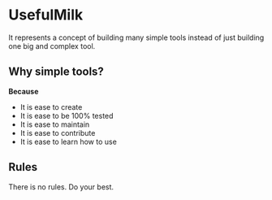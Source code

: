# UsefulMilk
It represents a concept of building many simple tools instead of just building one big and complex tool.

## Why simple tools?
**Because**
* It is ease to create
* It is ease to be 100% tested
* It is ease to maintain
* It is ease to contribute
* It is ease to learn how to use

## Rules
There is no rules. Do your best.
